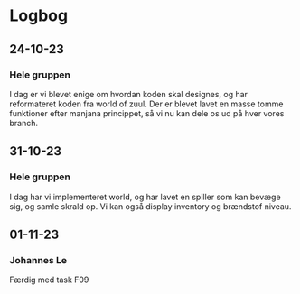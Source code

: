 # Logbog
## 24-10-23
### Hele gruppen
I dag er vi blevet enige om hvordan koden skal designes, og har reformateret koden fra world of zuul.
Der er blevet lavet en masse tomme funktioner efter manjana princippet, så vi nu kan dele os ud på hver vores branch.

## 31-10-23
### Hele gruppen
I dag har vi implementeret world, og har lavet en spiller som kan bevæge sig, og samle skrald op.
Vi kan også display inventory og brændstof niveau.

## 01-11-23
### Johannes Le
Færdig med task F09
